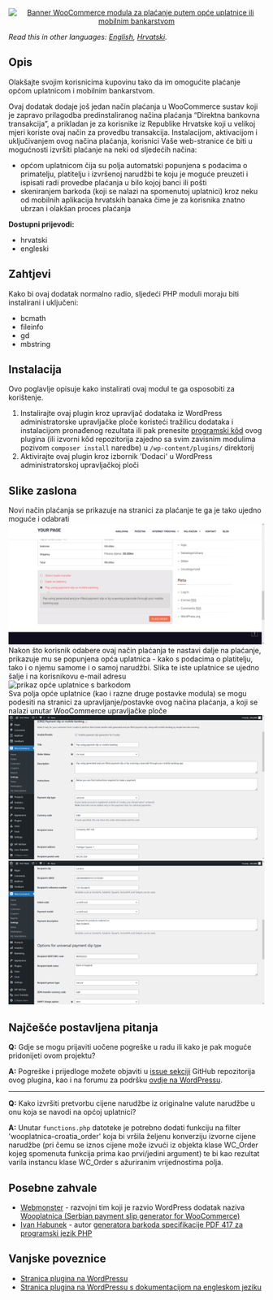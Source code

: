 <p align="center"><a href="https://wordpress.org/plugins/croatian-payment-slip-generator-for-woocommerce/"><img src="https://raw.githubusercontent.com/zeko868/Croatian-payment-slip-generator-for-WooCommerce/master/images/banner-1544x500.png" alt="Banner WooCommerce modula za plaćanje putem opće uplatnice ili mobilnim bankarstvom"></a></p>

*Read this in other languages: [English](README.md), [Hrvatski](README.hr.md).*

## Opis

Olakšajte svojim korisnicima kupovinu tako da im omogućite plaćanje općom uplatnicom i mobilnim bankarstvom.

Ovaj dodatak dodaje još jedan način plaćanja u WooCommerce sustav koji je zapravo prilagodba predinstaliranog načina plaćanja “Direktna bankovna transakcija”, a prikladan je za korisnike iz Republike Hrvatske koji u velikoj mjeri koriste ovaj način za provedbu transakcija.
Instalacijom, aktivacijom i uključivanjem ovog načina plaćanja, korisnici Vaše web-stranice će biti u mogućnosti izvršiti plaćanje na neki od sljedećih načina:

* općom uplatnicom čija su polja automatski popunjena s podacima o primatelju, platitelju i izvršenoj narudžbi te koju je moguće preuzeti i ispisati radi provedbe plaćanja u bilo kojoj banci ili pošti
* skeniranjem barkoda (koji se nalazi na spomenutoj uplatnici) kroz neku od mobilnih aplikacija hrvatskih banaka čime je za korisnika znatno ubrzan i olakšan proces plaćanja

**Dostupni prijevodi:**

* hrvatski
* engleski


## Zahtjevi
Kako bi ovaj dodatak normalno radio, sljedeći PHP moduli moraju biti instalirani i uključeni:
* bcmath
* fileinfo
* gd
* mbstring


## Instalacija

Ovo poglavlje opisuje kako instalirati ovaj modul te ga osposobiti za korištenje.


1. Instalirajte ovaj plugin kroz upravljač dodataka iz WordPress administratorske upravljačke ploče koristeći tražilicu dodataka i instalacijom pronađenog rezultata ili pak prenesite [programski kôd](https://github.com/zeko868/Croatian-payment-slip-generator-for-WooCommerce/releases/latest) ovog plugina (ili izvorni kôd repozitorija zajedno sa svim zavisnim modulima pozivom `composer install` naredbe) u `/wp-content/plugins/` direktorij
2. Aktivirajte ovaj plugin kroz izbornik 'Dodaci' u WordPress administratorskoj upravljačkoj ploči


## Slike zaslona

Novi način plaćanja se prikazuje na stranici za plaćanje te ga je tako ujedno moguće i odabrati<br/>
![opcije plaćanja na stranici za plaćanje](/images/screenshot-1.png)<br/>
Nakon što korisnik odabere ovaj način plaćanja te nastavi dalje na plaćanje, prikazuje mu se popunjena opća uplatnica - kako s podacima o platitelju, tako i o njemu samome i o samoj narudžbi. Slika te iste uplatnice se ujedno šalje i na korisnikovu e-mail adresu<br/>
![prikaz opće uplatnice s barkodom](/images/screenshot-2.png)<br/>
Sva polja opće uplatnice (kao i razne druge postavke modula) se mogu podesiti na stranici za upravljanje/postavke ovog načina plaćanja, a koji se nalazi unutar WooCommerce upravljačke ploče
![mogućnosti konfiguracije opcije plaćanja ovog dodatka 1. dio](/images/screenshot-3.png)<br/>
![mogućnosti konfiguracije opcije plaćanja ovog dodatka 2. dio](/images/screenshot-4.png)<br/>


## Najčešće postavljena pitanja

**Q:** Gdje se mogu prijaviti uočene pogreške u radu ili kako je pak moguće pridonijeti ovom projektu?

**A:** Pogreške i prijedloge možete objaviti u [issue sekciji](https://github.com/zeko868/croatian-payment-slip-generator-for-woocommerce/issues) GitHub repozitorija ovog plugina, kao i na forumu za podršku [ovdje na WordPressu](https://wordpress.org/support/plugin/croatian-payment-slip-generator-for-woocommerce).
___
**Q:** Kako izvršiti pretvorbu cijene narudžbe iz originalne valute narudžbe u onu koja se navodi na općoj uplatnici?

**A:** Unutar `functions.php` datoteke je potrebno dodati funkciju na filter 'wooplatnica-croatia_order' koja bi vršila željenu konverziju izvorne cijene narudžbe (pri čemu se iznos cijene može izvući iz objekta klase WC_Order kojeg spomenuta funkcija prima kao prvi/jedini argument) te bi kao rezultat varila instancu klase WC_Order s ažuriranim vrijednostima polja.

## Posebne zahvale

* [Webmonster](https://webmonster.rs/) - razvojni tim koji je razvio WordPress dodatak naziva [Wooplatnica (Serbian payment slip generator for WooCommerce)](https://wordpress.org/plugins/wooplatnica/)
* [Ivan Habunek](https://github.com/ihabunek) - autor [generatora barkoda specifikacije PDF 417 za programski jezik PHP](https://github.com/ihabunek/pdf417-php)

## Vanjske poveznice
* [Stranica plugina na WordPressu](https://hr.wordpress.org/plugins/croatian-payment-slip-generator-for-woocommerce/)
* [Stranica plugina na WordPressu s dokumentacijom na engleskom jeziku](https://wordpress.org/plugins/croatian-payment-slip-generator-for-woocommerce/)

